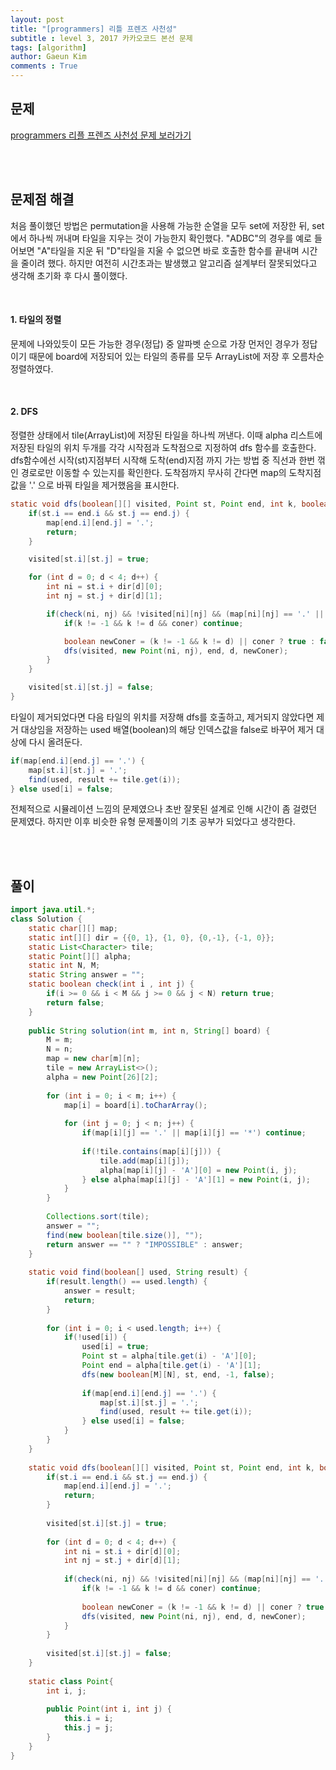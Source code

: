 ```yaml
---
layout: post
title: "[programmers] 리틀 프렌즈 사천성"
subtitle : level 3, 2017 카카오코드 본선 문제
tags: [algorithm]
author: Gaeun Kim
comments : True
---
```


<h2>문제</h2>

[programmers 리플 프렌즈 사천성 문제 보러가기](https://programmers.co.kr/learn/courses/30/lessons/1836)

<br><br>

<h2>문제점 해결</h2>

처음 풀이했던 방법은 permutation을 사용해 가능한 순열을 모두 set에 저장한 뒤, set에서 하나씩 꺼내며 타일을 지우는 것이 가능한지 확인했다. "ADBC"의 경우를 예로 들어보면 "A"타일을 지운 뒤 "D"타일을 지울 수 없으면 바로 호출한 함수를 끝내며 시간을 줄이려 했다. 하지만 여전히 시간초과는 발생했고 알고리즘 설계부터 잘못되었다고 생각해 초기화 후 다시 풀이했다.

<br>

#### 1. 타일의 정렬

문제에 나와있듯이 모든 가능한 경우(정답) 중 알파벳 순으로 가장 먼저인 경우가 정답이기 때문에 board에 저장되어 있는 타일의 종류를 모두 ArrayList에 저장 후 오름차순 정렬하였다.

<br>

#### 2. DFS

정렬한 상태에서 tile(ArrayList)에 저장된 타일을 하나씩 꺼낸다. 이때 alpha 리스트에 저장된 타일의 위치 두개를 각각 시작점과 도착점으로 지정하여 dfs 함수를 호출한다. dfs함수에선 시작(st)지점부터 시작해 도착(end)지점 까지 가는 방법 중 직선과 한번 꺾인 경로로만 이동할 수 있는지를 확인한다. 도착점까지 무사히 간다면 map의 도착지점 값을 '.' 으로 바꿔 타일을 제거했음을 표시한다.

```java
static void dfs(boolean[][] visited, Point st, Point end, int k, boolean coner) {
    if(st.i == end.i && st.j == end.j) {
        map[end.i][end.j] = '.';
        return;
    }

    visited[st.i][st.j] = true; 

    for (int d = 0; d < 4; d++) {
        int ni = st.i + dir[d][0];
        int nj = st.j + dir[d][1];

        if(check(ni, nj) && !visited[ni][nj] && (map[ni][nj] == '.' || map[ni][nj] == map[end.i][end.j])) {
            if(k != -1 && k != d && coner) continue;

            boolean newConer = (k != -1 && k != d) || coner ? true : false;
            dfs(visited, new Point(ni, nj), end, d, newConer);
        }
    }

    visited[st.i][st.j] = false;
}
```

타일이 제거되었다면 다음 타일의 위치를 저장해 dfs를 호출하고, 제거되지 않았다면 제거 대상임을 저장하는 used 배열(boolean)의 해당 인덱스값을 false로 바꾸어 제거 대상에 다시 올려둔다.

```java
if(map[end.i][end.j] == '.') {
    map[st.i][st.j] = '.';
    find(used, result += tile.get(i));
} else used[i] = false;
```

전체적으로 시뮬레이션 느낌의 문제였으나 초반 잘못된 설계로 인해 시간이 좀 걸렸던 문제였다. 하지만 이후 비슷한 유형 문제풀이의 기초 공부가 되었다고 생각한다.

<br><br>

<h2>풀이</h2>

```java
import java.util.*;
class Solution {
	static char[][] map;
	static int[][] dir = {{0, 1}, {1, 0}, {0,-1}, {-1, 0}};
	static List<Character> tile;
	static Point[][] alpha;
	static int N, M;
	static String answer = "";
	static boolean check(int i , int j) {
		if(i >= 0 && i < M && j >= 0 && j < N) return true;
		return false;
	}
	
	public String solution(int m, int n, String[] board) {
		M = m;
		N = n;
		map = new char[m][n];
		tile = new ArrayList<>();
		alpha = new Point[26][2];
		
		for (int i = 0; i < m; i++) {
			map[i] = board[i].toCharArray();
			
			for (int j = 0; j < n; j++) {
				if(map[i][j] == '.' || map[i][j] == '*') continue;
				
				if(!tile.contains(map[i][j])) {
					tile.add(map[i][j]);
					alpha[map[i][j] - 'A'][0] = new Point(i, j);
				} else alpha[map[i][j] - 'A'][1] = new Point(i, j);
			}
		}
		
		Collections.sort(tile);
		answer = "";
		find(new boolean[tile.size()], "");
		return answer == "" ? "IMPOSSIBLE" : answer;
	}
	
	static void find(boolean[] used, String result) {
		if(result.length() == used.length) {
			answer = result;
			return;
		}
		
		for (int i = 0; i < used.length; i++) {
			if(!used[i]) {
				used[i] = true;
				Point st = alpha[tile.get(i) - 'A'][0];
				Point end = alpha[tile.get(i) - 'A'][1];
				dfs(new boolean[M][N], st, end, -1, false);
				
				if(map[end.i][end.j] == '.') {
					map[st.i][st.j] = '.';
					find(used, result += tile.get(i));
				} else used[i] = false;
			}
		}	
	}
	
	static void dfs(boolean[][] visited, Point st, Point end, int k, boolean coner) {
		if(st.i == end.i && st.j == end.j) {
			map[end.i][end.j] = '.';
			return;
		}
		
		visited[st.i][st.j] = true; 
		
		for (int d = 0; d < 4; d++) {
			int ni = st.i + dir[d][0];
			int nj = st.j + dir[d][1];
			
			if(check(ni, nj) && !visited[ni][nj] && (map[ni][nj] == '.' || map[ni][nj] == map[end.i][end.j])) {
				if(k != -1 && k != d && coner) continue;
				
				boolean newConer = (k != -1 && k != d) || coner ? true : false;
				dfs(visited, new Point(ni, nj), end, d, newConer);
			}
		}
		
		visited[st.i][st.j] = false;
	}
	
	static class Point{
		int i, j;
		
		public Point(int i, int j) {
			this.i = i;
			this.j = j;
		}	
	}
}
```

